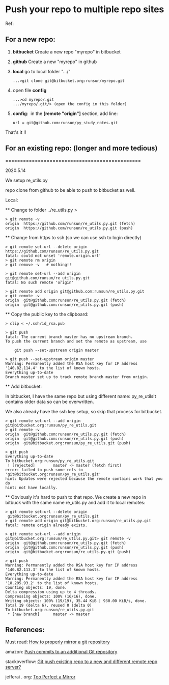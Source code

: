 # Push your repo to multiple repo sites

Ref: 

## For a new repo:

1. **bitbucket** Create a new repo "myrepo" in bitbucket

2. **github** Create a new "myrepo" in github

3. **local** go to local folder ".../" 

   ```
   ...>git clone git@bitbucket.org:runsun/myrepo.git
   ```

4. open file **config** 

   ```
   ...>cd myrepo/.git
   .../myrepo/.git/> (open the config in this folder)
   ```

5. **config**:  in the **[remote "origin"]** section, add line:

   ```
   url = git@github.com:runsun/py_study_notes.git 
   ```

That's it !!

## For an existing repo: (longer and more tedious)

==============================================

2020.5.14

We setup re_utils.py 

repo clone from github to be able to push to bitbucket as well.

Local:

** Change to folder ../re_utils.py > 

```
> git remote -v 
origin  https://github.com/runsun/re_utils.py.git (fetch)
origin  https://github.com/runsun/re_utils.py.git (push)
```

** Change from https to ssh (so we can use ssh to login directly)

```
> git remote set-url --delete origin https://github.com/runsun/re_utils.py.git
fatal: could not unset 'remote.origin.url'
> git remote rm origin
> git remove -v   # nothing!!
```

```
> git remote set-url --add origin git@github.com/runsun/re_utils.py.git
fatal: No such remote 'origin'
```

```
> git remote add origin git@github.com:runsun/re_utils.py.git
> git remote -v
origin  git@github.com:runsun/re_utils.py.git (fetch)
origin  git@github.com:runsun/re_utils.py.git (push)
```

** Copy the public key to the clipboard:

```
> clip < ~/.ssh/id_rsa.pub
```
```
> git push
fatal: The current branch master has no upstream branch.
To push the current branch and set the remote as upstream, use

    git push --set-upstream origin master

> git push --set-upstream origin master
Warning: Permanently added the RSA host key for IP address '140.82.114.4' to the list of known hosts.
Everything up-to-date
Branch master set up to track remote branch master from origin.
```
** Add bitbucket:

In bitbucket, I have the same repo but using different name: py_re_utilsIt contains older data so can be overwritten.

We also already have the ssh key setup, so skip that process for bitbucket. 

```
> git remote set-url --add origin git@bitbucket.org:runsun/py_re_utils.git
> git remote -v
origin  git@github.com:runsun/re_utils.py.git (fetch)
origin  git@github.com:runsun/re_utils.py.git (push)
origin  git@bitbucket.org:runsun/py_re_utils.git (push)
```
```
> git push
Everything up-to-date
To bitbucket.org:runsun/py_re_utils.git
 ! [rejected]        master -> master (fetch first)
error: failed to push some refs to 'git@bitbucket.org:runsun/py_re_utils.git'
hint: Updates were rejected because the remote contains work that you do
hint: not have locally. 
```

** Obviously it's hard to push to that repo. We create a new repo in bitbuck with the same name re_utils.py and add it to local remotes:

```
> git remote set-url --delete origin  git@bitbucket.org:runsun/py_re_utils.git
> git remote add origin git@bitbucket.org:runsun/re_utils.py.git
fatal: remote origin already exists.
```

```
> git remote set-url --add origin git@bitbucket.org:runsun/re_utils.py.git> git remote -v
origin  git@github.com:runsun/re_utils.py.git (fetch)
origin  git@github.com:runsun/re_utils.py.git (push)
origin  git@bitbucket.org:runsun/re_utils.py.git (push)
```
```
> git push
Warning: Permanently added the RSA host key for IP address '140.82.113.3' to the list of known hosts.
Everything up-to-date
Warning: Permanently added the RSA host key for IP address '18.205.93.2' to the list of known hosts.
Counting objects: 19, done.
Delta compression using up to 4 threads.
Compressing objects: 100% (16/16), done.
Writing objects: 100% (19/19), 35.44 KiB | 930.00 KiB/s, done.
Total 19 (delta 6), reused 0 (delta 0)
To bitbucket.org:runsun/re_utils.py.git
 * [new branch]      master -> master
```


## References:

Must read: [How to properly mirror a git repository](http://blog.plataformatec.com.br/2013/05/how-to-properly-mirror-a-git-repository/)

amazon: [Push commits to an additional Git repository](https://docs.aws.amazon.com/codecommit/latest/userguide/how-to-mirror-repo-pushes.html)

stackoverflow: [Git push existing repo to a new and different remote repo server?](https://stackoverflow.com/questions/5181845/git-push-existing-repo-to-a-new-and-different-remote-repo-server)

jefferai . org: [Too Perfect a Mirror](http://web.archive.org/web/20130326115327/http://jefferai.org/2013/03/24/too-perfect-a-mirror/)